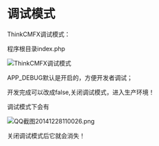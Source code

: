 # 调试模式

ThinkCMFX调试模式：

程序根目录index.php

![ThinkCMFX调试模式](../images/20141228110052549f7264dacbe.png)

APP_DEBUG默认是开启的，方便开发者调试；

开发完成可以改成false,关闭调试模式，进入生产环境！

调试模式下会有

![QQ截图20141228110026.png](../images/20141228110052549f7264daf74.png)

关闭调试模式后它就会消失！